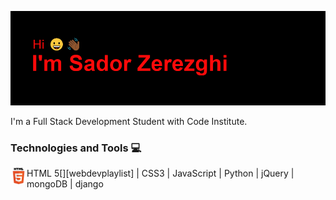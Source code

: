 ![Header](header.png)

I'm a Full Stack Development Student with Code Institute.

### **Technologies and Tools** 💻

HTML 5[<img align="left" alt="HTML5" width="26px" src="https://raw.githubusercontent.com/github/explore/80688e429a7d4ef2fca1e82350fe8e3517d3494d/topics/html/html.png" />][webdevplaylist]
 | CSS3 | JavaScript | Python | jQuery | mongoDB | django
